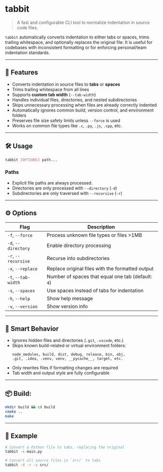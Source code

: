 
# tabbit

> A fast and configurable CLI tool to normalize indentation in source code files.

`tabbit` automatically converts indentation to either tabs or spaces, trims trailing whitespace, and optionally replaces the original file. It is useful for codebases with inconsistent formatting or for enforcing personal/team indentation standards.

---

## 🚀 Features

- Converts indentation in source files to **tabs** or **spaces**
- Trims trailing whitespace from all lines
- Supports **custom tab width** (`--tab-width`)
- Handles individual files, directories, and nested subdirectories
- Skips unnecessary processing when files are already correctly indented
- Automatically ignores common build, version control, and environment folders
- Preserves file size safety limits unless `--force` is used
- Works on common file types like `.c`, `.py`, `.js`, `.cpp`, etc.

---

## 🛠 Usage

```bash
tabbit [OPTIONS] path...
```

### Paths
- Explicit file paths are always processed.
- Directories are only processed with `--directory` (`-d`)
- Subdirectories are only traversed with `--recursive` (`-r`)

---

## ⚙️ Options

| Flag                | Description                                              |
|---------------------|----------------------------------------------------------|
| `-f`, `--force`      | Process unknown file types or files >1MB                 |
| `-d`, `--directory`  | Enable directory processing                              |
| `-r`, `--recursive`  | Recurse into subdirectories                              |
| `-x`, `--replace`    | Replace original files with the formatted output         |
| `-t`, `--tab-width`  | Number of spaces that equal one tab (default: `4`)       |
| `-s`, `--spaces`     | Use spaces instead of tabs for indentation               |
| `-h`, `--help`       | Show help message                                        |
| `-v`, `--version`    | Show version info                                        |

---

## 🧠 Smart Behavior

- Ignores hidden files and directories (`.git`, `.vscode`, etc.)
- Skips known build-related or virtual environment folders:
  ```
  node_modules, build, dist, debug, release, bin, obj,
  .git, .idea, .venv, venv, __pycache__, target, etc.
  ```
- Only rewrites files if formatting changes are required
- Tab width and output style are fully configurable

---

## 📦 Build:

```bash
mkdir build && cd build
cmake ..
make
```

---

## 🧪 Example

```bash
# Convert a Python file to tabs, replacing the original
tabbit -x main.py

# Convert all source files in `src/` to tabs
tabbit -d -r -x src/
```
